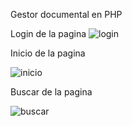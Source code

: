 Gestor documental en PHP

Login de la pagina
![login](https://github.com/user-attachments/assets/63756ea7-d94d-438b-9b5b-5badf4138831)

Inicio de la pagina


![inicio](https://github.com/user-attachments/assets/1fc0f25c-0fb1-48b2-9f6c-2d510781ec10)

Buscar de la pagina


![buscar](https://github.com/user-attachments/assets/666bda79-5560-458d-99de-548673825875)

